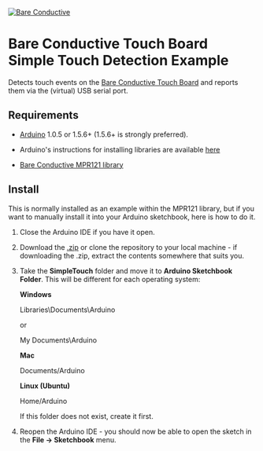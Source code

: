[![Bare Conductive](https://www.dropbox.com/s/p0p71yid2t8tenp/LOGO_256x106.png?dl=1)](http://www.bareconductive.com/)

# Bare Conductive Touch Board Simple Touch Detection Example

Detects touch events on the [Bare Conductive Touch Board](http://www.bareconductive.com/touch-board) and reports them via the (virtual) USB serial port.



## Requirements

* [Arduino](http://arduino.cc/en/Main/Software) 1.0.5 or 1.5.6+ (1.5.6+ is strongly preferred).

* Arduino's instructions for installing libraries are available [here](http://arduino.cc/en/Guide/Libraries)

* [Bare Conductive MPR121 library](https://github.com/BareConductive/mpr121/)

## Install

This is normally installed as an example within the MPR121 library, but if you want to manually install it into your Arduino sketchbook, here is how to do it.

1. Close the Arduino IDE if you have it open.
1. Download the [.zip](https://github.com/BareConductive/mpr121/archive/public.zip) or clone the repository to your local machine - if downloading the .zip, extract the contents somewhere that suits you.
1. Take the **SimpleTouch** folder and move it to **Arduino Sketchbook Folder**. This will be different for each operating system: 

	**Windows**
	
	Libraries\\Documents\\Arduino
	
	or
	
	My Documents\\Arduino	
	
	**Mac**
	
	Documents/Arduino
	
	**Linux (Ubuntu)**
	
	Home/Arduino


	If this folder does not exist, create it first.
1. Reopen the Arduino IDE - you should now be able to open the sketch in the **File -> Sketchbook** menu.
